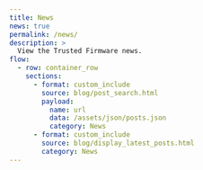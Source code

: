 ```yaml
---
title: News
news: true
permalink: /news/
description: >
  View the Trusted Firmware news.
flow:
  - row: container_row
    sections:
      - format: custom_include
        source: blog/post_search.html
        payload:
          name: url
          data: /assets/json/posts.json
          category: News
      - format: custom_include
        source: blog/display_latest_posts.html
        category: News
---
```

